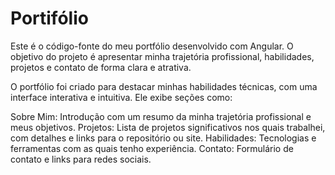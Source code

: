 
# Portifólio 

Este é o código-fonte do meu portfólio desenvolvido com Angular. O objetivo do projeto é apresentar minha trajetória profissional, habilidades, projetos e contato de forma clara e atrativa. 

O portfólio foi criado para destacar minhas habilidades técnicas, com uma interface interativa e intuitiva. Ele exibe seções como:

Sobre Mim: Introdução com um resumo da minha trajetória profissional e meus objetivos.
Projetos: Lista de projetos significativos nos quais trabalhei, com detalhes e links para o repositório ou site.
Habilidades: Tecnologias e ferramentas com as quais tenho experiência.
Contato: Formulário de contato e links para redes sociais.

